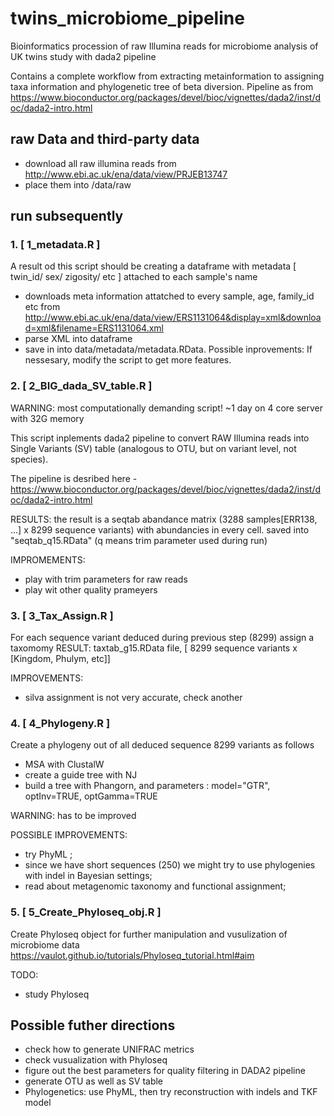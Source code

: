 # twins_microbiome_pipeline
Bioinformatics procession of raw Illumina reads for microbiome analysis of UK twins study with dada2 pipeline

Contains a complete workflow from extracting metainformation to assigning taxa information and phylogenetic tree of beta diversion.
Pipeline as from https://www.bioconductor.org/packages/devel/bioc/vignettes/dada2/inst/doc/dada2-intro.html


## raw Data and third-party data
- download all raw illumina reads from http://www.ebi.ac.uk/ena/data/view/PRJEB13747
- place them into /data/raw

## run subsequently
### 1. [ 1_metadata.R  ]

A result od this script should be creating a dataframe with metadata [ twin_id/ sex/ zigosity/ etc ] attached to each sample's name

  - downloads meta information attatched to every sample, age, family_id etc from http://www.ebi.ac.uk/ena/data/view/ERS1131064&display=xml&download=xml&filename=ERS1131064.xml
  - parse XML into dataframe
  - save in into data/metadata/metadata.RData.
Possible inprovements: If nessesary, modify the script to get more features.

### 2. [ 2_BIG_dada_SV_table.R ]

WARNING: most computationally demanding script! ~1 day on 4 core server with 32G memory

This script inplements dada2 pipeline to convert RAW Illumina reads into Single Variants (SV) table (analogous to OTU, but on variant level, not species).

The pipeline is desribed here - https://www.bioconductor.org/packages/devel/bioc/vignettes/dada2/inst/doc/dada2-intro.html

RESULTS: the result is a seqtab abandance matrix (3288 samples[ERR138, ...] x 8299 sequence variants) with abundancies in every cell.
saved into "seqtab_q15.RData" (q means trim parameter used during run)

IMPROMEMENTS:
  - play with trim parameters for raw reads
  - play wit other quality prameyers
  
  
### 3. [ 3_Tax_Assign.R ]

For each sequence variant deduced during previous step (8299) assign a taxomomy
RESULT: taxtab_g15.RData file, [ 8299 sequence variants x [Kingdom, Phulym, etc]]

IMPROVEMENTS:
   - silva assignment is not very accurate, check another 
   
   
### 4. [ 4_Phylogeny.R ]

Create a phylogeny out of all deduced sequence 8299 variants as follows
  - MSA with ClustalW
  - create a guide tree with NJ
  - build a tree with Phangorn, and parameters : model="GTR", optInv=TRUE, optGamma=TRUE

WARNING: has to be improved

POSSIBLE IMPROVEMENTS:
  - try PhyML ;
  - since we have short sequences (250) we might try to use phylogenies with indel in Bayesian settings;
  - read about metagenomic taxonomy and functional assignment;
  
  
### 5. [ 5_Create_Phyloseq_obj.R ]

Create  Phyloseq object for further manipulation and vusulization of microbiome data
https://vaulot.github.io/tutorials/Phyloseq_tutorial.html#aim

TODO:
  - study Phyloseq


## Possible futher directions
  - check how to generate UNIFRAC metrics
  - check vusualization with Phyloseq
  - figure out the best parameters for quality filtering in DADA2 pipeline
  - generate OTU as well as SV table
  - Phylogenetics: use PhyML, then try reconstruction with indels and TKF model
